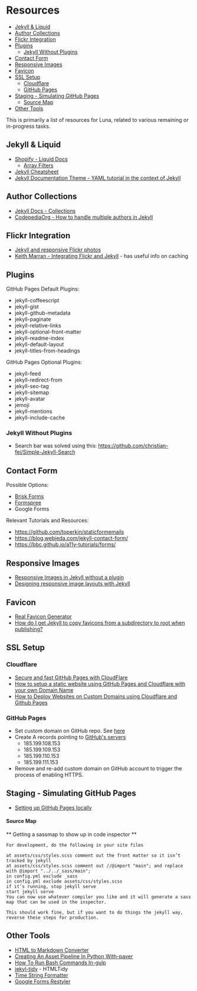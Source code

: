 # Resources

<!-- MarkdownTOC -->

* [Jekyll & Liquid](#jekyll--liquid)
* [Author Collections](#author-collections)
* [Flickr Integration](#flickr-integration)
* [Plugins](#plugins)
  * [Jekyll Without Plugins](#jekyll-without-plugins)
* [Contact Form](#contact-form)
* [Responsive Images](#responsive-images)
* [Favicon](#favicon)
* [SSL Setup](#ssl-setup)
  * [Cloudflare](#cloudflare)
  * [GitHub Pages](#github-pages)
* [Staging - Simulating GitHub Pages](#staging---simulating-github-pages)
    * [Source Map](#source-map)
* [Other Tools](#other-tools)

<!-- /MarkdownTOC -->


This is primarily a list of resources for Luna, related to various remaining or in-progress tasks.

<a id="jekyll--liquid"></a>
## Jekyll & Liquid

* [Shopify - Liquid Docs](https://shopify.github.io/liquid/filters/date/)
  * [Array Filters](https://help.shopify.com/en/themes/liquid/filters/array-filters)
* [Jekyll Cheatsheet](https://learn.cloudcannon.com/jekyll-cheat-sheet/)
* [Jekyll Documentation Theme - YAML tutorial in the context of Jekyll](https://idratherbewriting.com/documentation-theme-jekyll/mydoc_yaml_tutorial)

<a id="author-collections"></a>
## Author Collections

* [Jekyll Docs - Collections](https://jekyllrb.com/docs/step-by-step/09-collections/)
* [CodepediaOrg - How to handle multiple authors in Jekyll](https://www.codepedia.org/ama/how-to-handle-multiple-authors-in-jekyll/)

<a id="flickr-integration"></a>
## Flickr Integration

* [Jekyll and responsive Flickr photos](https://heipei.io/2016/05/28/jekyll-and-responsive-flickr-photos/)
* [Keith Marran - Integrating Flickr and Jekyll](http://www.marran.com/tech/integrating-flickr-and-jekyll) - has useful info on caching

<a id="plugins"></a>
## Plugins

GitHub Pages Default Plugins:

* jekyll-coffeescript
* jekyll-gist
* jekyll-github-metadata
* jekyll-paginate
* jekyll-relative-links
* jekyll-optional-front-matter
* jekyll-readme-index
* jekyll-default-layout
* jekyll-titles-from-headings

GitHub Pages Optional Plugins:

* jekyll-feed
* jekyll-redirect-from
* jekyll-seo-tag
* jekyll-sitemap
* jekyll-avatar
* jemoji
* jekyll-mentions
* jekyll-include-cache

<a id="jekyll-without-plugins"></a>
### Jekyll Without Plugins

* Search bar was solved using this: https://github.com/christian-fei/Simple-Jekyll-Search

<a id="contact-form"></a>
## Contact Form

Possible Options:

* [Brisk Forms](https://www.briskforms.com/)
* [Formspree](https://formspree.io/)
* Google Forms

Relevant Tutorials and Resources:

* https://github.com/toperkin/staticformemails
* https://blog.webjeda.com/jekyll-contact-form/
* https://bbc.github.io/a11y-tutorials/forms/

<a id="responsive-images"></a>
## Responsive Images

* [Responsive Images in Jekyll without a plugin](https://benseymour.com/2017/03/02/Responsive-Images-in-Jekyll-without-a-plugin)
* [Designing responsive image layouts with Jekyll](https://www.lizheidner.com/front-end/responsive-images/)

<a id="favicon"></a>
## Favicon

* [Real Favicon Generator](https://realfavicongenerator.net/)
* [How do I get Jekyll to copy favicons from a subdirectory to root when publishing?](https://stackoverflow.com/questions/52223620/how-do-i-get-jekyll-to-copy-favicons-from-a-subdirectory-to-root-when-publishing)

<a id="ssl-setup"></a>
## SSL Setup

<a id="cloudflare"></a>
### Cloudflare

* [Secure and fast GitHub Pages with CloudFlare](https://blog.cloudflare.com/secure-and-fast-github-pages-with-cloudflare/)
* [How to setup a static website using GitHub Pages and Cloudflare with your own Domain Name](https://www.codementor.io/landonpatmore/how-to-setup-a-static-website-using-github-pages-and-cloudflare-with-your-own-domain-name-jb99nbuoe)
* [How to Deploy Websites on Custom Domains using Cloudflare and Github Pages](https://medium.com/crowdbotics/annie-azana-how-to-deploy-websites-using-cloudflare-and-github-pages-c415c55fea36)

<a id="github-pages"></a>
### GitHub Pages

* Set custom domain on GitHub repo. See [here](https://help.github.com/en/articles/adding-or-removing-a-custom-domain-for-your-github-pages-site)
* Create A records pointing to [GitHub's servers](https://help.github.com/en/articles/setting-up-an-apex-domain#configuring-a-records-with-your-dns-provider)
  * 185.199.108.153
  * 185.199.109.153
  * 185.199.110.153
  * 185.199.111.153
* Remove and re-add custom domain on GitHub account to trigger the process of enabling HTTPS.

<a id="staging---simulating-github-pages"></a>
## Staging - Simulating GitHub Pages

* [Setting up GitHub Pages locally](https://help.github.com/en/articles/setting-up-your-github-pages-site-locally-with-jekyll#keeping-your-site-up-to-date-with-the-github-pages-gem)

<a id="source-map"></a>
#### Source Map

** Getting a sassmap to show up in code inspector **

```
For development, do the following in your site files

at assets/css/styles.scss comment out the front matter so it isn’t tracked by jekyll
at assets/css/styles.scss comment out //@import "main"; and replace with @import "../../_sass/main";
in config.yml exclude _sass
in config.yml exclude assets/css/styles.scss
if it’s running, stop jekyll serve
start jekyll serve
You can now use whatever compiler you like and it will generate a sass map that can be used in the inspector.

This should work fine, but if you want to do things the jekyll way, reverse these steps for production.
```

<a id="other-tools"></a>
## Other Tools

* [HTML to Markdown Converter](https://www.browserling.com/tools/html-to-markdown)
* [Creating An Asset Pipeline In Python With-paver](https://www.codementor.io/jstacoder/creating-an-asset-pipeline-in-python-with-paver-du107wjs3)
* [How To Run Bash Commands In-gulp](https://stackoverflow.com/questions/21128812/how-to-run-bash-commands-in-gulp)
* [jekyl-tidy](https://github.com/apsislabs/jekyll-tidy) - HTMLTidy
* [Time String Formatter](http://strftime.net/)
* [Google Forms Restyler](http://googleformrestyler.apixml.net/)

